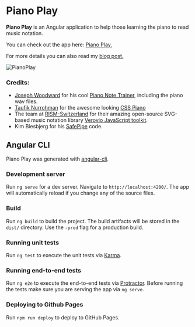 # Piano Play

**Piano Play** is an Angular application to help those learning the piano to read music notation.

You can check out the app here: [Piano Play.](http://deanmalone.net/PianoPlay)

For more details you can also read my [blog post.](http://deanmalone.net/post/piano-play/)


![PianoPlay](http://deanmalone.net/img/piano-play.png)

### Credits:
* [Joseph Woodward](http://josephwoodward.co.uk/) for his cool [Piano Note Trainer](https://github.com/JosephWoodward/Angular2PianoNoteTrainingGame), including the piano wav files.
* [Taufik Nurrohman](http://cssdeck.com/user/tovic) for the awesome looking [CSS Piano](http://cssdeck.com/labs/pure-css3-piano)
* The team at [RISM-Switzerland](http://rism-ch.org/) for their amazing open-source SVG-based music notation library [Verovio JavaScript toolkit](http://www.verovio.org/javascript.xhtml).
* Kim Biesbjerg for his [SafePipe](https://forum.ionicframework.com/t/inserting-html-via-angular-2-use-of-domsanitizationservice-bypasssecuritytrusthtml/62562/5
) code.

## Angular CLI
Piano Play was generated with [angular-cli](https://github.com/angular/angular-cli).

### Development server
Run `ng serve` for a dev server. Navigate to `http://localhost:4200/`. The app will automatically reload if you change any of the source files.

### Build
Run `ng build` to build the project. The build artifacts will be stored in the `dist/` directory. Use the `-prod` flag for a production build.

### Running unit tests
Run `ng test` to execute the unit tests via [Karma](https://karma-runner.github.io).

### Running end-to-end tests
Run `ng e2e` to execute the end-to-end tests via [Protractor](http://www.protractortest.org/).
Before running the tests make sure you are serving the app via `ng serve`.

### Deploying to Github Pages
Run `npm run deploy` to deploy to GitHub Pages.
